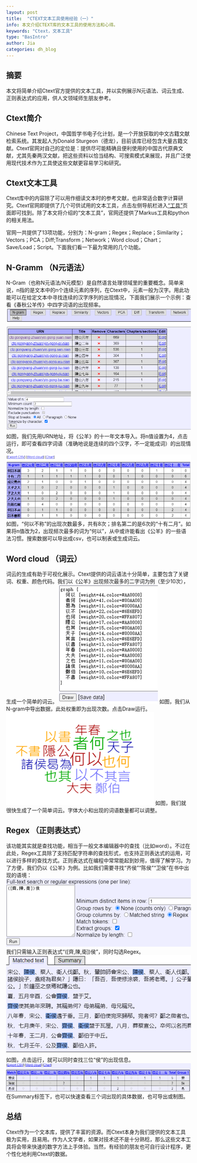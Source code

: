 ```yaml
---
layout: post
title:  "CTEXT文本工具使用经验（一）"
info: 本文介绍CTEXT库的文本工具的使用方法和心得。
keywords: "Ctext，文本工具"
type: "BasIntro"
author: Jia
categories: dh_blog
---
```


## 摘要

本文将简单介绍Ctext官方提供的文本工具，并以实例展示N元语法、词云生成、正则表达式的应用，供人文领域师生朋友参考。

## Ctext简介

Chinese Text Project，中国哲学书电子化计划，是一个开放获取的中文古籍文献检索系统。其发起人为Donald Sturgeon（德龙），目前该库已经包含大量古籍文献。Ctext官网对自己的定位是：提供尽可能精确且便利使用的中国古代原典文献，尤其先秦两汉文献，把这些资料以恰当结构、可搜索模式来展现，并且广泛使用现代技术作为工具使这些文献更容易学习和研究。

## Ctext文本工具

Ctext库中的内容除了可以用作细读文本时的参考文献，也非常适合数字计算研究。Ctext官网即提供了几个可供试用的文本工具，点击左侧导航栏进入[“工具”](https://ctext.org/tools/zhs)页面即可找到。除了本文将介绍的“文本工具”，官网还提供了Markus工具和python的相关用法。

官网一共提供了13项功能，分别为：N-gram；Regex；Replace；Similarity；Vectors；PCA；Diff;Transform；Network；Word cloud；Chart；Save/Load；Script。下面我们看一下最为常用的几个功能。

## N-Gramm （N元语法）

N-Gram（也称N元语法/N元模型）是自然语言处理领域里的重要概念。简单来说，n指的是文本中的n个连续元素的序列，在Ctext中，元素一般为汉字。用此功能可以在给定文本中寻找连续的汉字序列的出现情况，下面我们展示一个示例：查看《春秋公羊传》中四字词语的出现频率。
![image](https://raw.githubusercontent.com/DHHD2022/DHHD2022.GitHub.io/main/pics/2022-05-01/ngram1.png)
如图，我们先用URN地址，将《公羊》的十一年文本导入。将n值设置为4，点击运行，即可查看四字词语（准确地说是连续的四个汉字，不一定能成词）的出现情况。
![image](https://raw.githubusercontent.com/DHHD2022/DHHD2022.GitHub.io/main/pics/2022-05-01/ngram2.png)
如图，“何以不称”的出现次数最多，共有8次；排名第二的是6次的“十有二月”。如果将n值改为2，出现频次最多的词为“何以”，从中或许能看出《公羊》的一些语法习惯。搜索数据可以导出成csv，也可以制表或生成词云。

## Word cloud （词云）

词云的生成有助于可视化展示。Ctext提供的词云语法十分简单，主要包含了关键词、权重、颜色代码。我们以《公羊》出现频次最多的二字词为例（至少10次），生成一个简单的词云。
![image](https://raw.githubusercontent.com/DHHD2022/DHHD2022.GitHub.io/main/pics/2022-05-01/wc1.png)
如图，我们从N-gram中导出数据，此处权重即为出现次数。点击Draw运行。
![image](https://raw.githubusercontent.com/DHHD2022/DHHD2022.GitHub.io/main/pics/2022-05-01/wc2.png)
如图，我们就很快生成了一个简单词云。字体大小和出现的词语数量都可以调整。

## Regex （正则表达式）

该功能其实就是查找功能，相当于一般文本编辑器中的查找（比如word）。不过在此处，Regex工具除了支持匹配字符串的查找形式，也支持正则表达式的运用，可以进行多样的查找方式。正则表达式在编程中常常能起到妙用，值得了解学习。为了方便，我们仍以《公羊》为例。比如我们需要寻找“齐侯”“陈侯”“卫侯”在书中出现的语境：
![image](https://raw.githubusercontent.com/DHHD2022/DHHD2022.GitHub.io/main/pics/2022-05-01/regex1.png)
我们只需输入正则表达式“(\[齊,陳,衛\])侯”，同时勾选Regex。
![image](https://raw.githubusercontent.com/DHHD2022/DHHD2022.GitHub.io/main/pics/2022-05-01/regex2.png)
如图，点击运行，就可以同时查找三位“侯”的出现信息。
![image](https://raw.githubusercontent.com/DHHD2022/DHHD2022.GitHub.io/main/pics/2022-05-01/regex3.png)
在Summary标签下，也可以快速查看三个词出现的具体数据，也可导出或制图。

## 总结

Ctext作为一个文本库，提供了丰富的资源。而Ctext本身为我们提供的文本工具极为实用，且易用。作为人文学者，如果对技术还不是十分熟稔，那么这些文本工具将会带来快速的数字方法上手体验。当然，有经验的朋友也可自行设计程序，更个性化地利用Ctext的数据。


